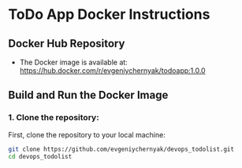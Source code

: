 # ToDo App Docker Instructions

## Docker Hub Repository
- The Docker image is available at: https://hub.docker.com/r/evgeniychernyak/todoapp:1.0.0

## Build and Run the Docker Image

### 1. Clone the repository:
   First, clone the repository to your local machine:
   ```bash
   git clone https://github.com/evgeniychernyak/devops_todolist.git
   cd devops_todolist
